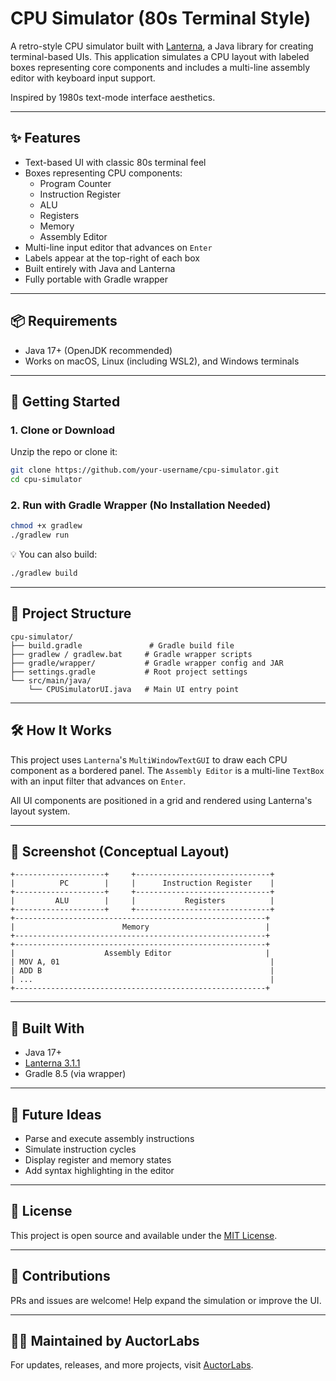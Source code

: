 # CPU Simulator (80s Terminal Style)

A retro-style CPU simulator built with [Lanterna](https://github.com/mabe02/lanterna), a Java library for creating terminal-based UIs. This application simulates a CPU layout with labeled boxes representing core components and includes a multi-line assembly editor with keyboard input support.

Inspired by 1980s text-mode interface aesthetics.

---

## ✨ Features

- Text-based UI with classic 80s terminal feel
- Boxes representing CPU components:
    - Program Counter
    - Instruction Register
    - ALU
    - Registers
    - Memory
    - Assembly Editor
- Multi-line input editor that advances on `Enter`
- Labels appear at the top-right of each box
- Built entirely with Java and Lanterna
- Fully portable with Gradle wrapper

---

## 📦 Requirements

- Java 17+ (OpenJDK recommended)
- Works on macOS, Linux (including WSL2), and Windows terminals

---

## 🚀 Getting Started

### 1. Clone or Download

Unzip the repo or clone it:

```bash
git clone https://github.com/your-username/cpu-simulator.git
cd cpu-simulator
```

### 2. Run with Gradle Wrapper (No Installation Needed)

```bash
chmod +x gradlew
./gradlew run
```

💡 You can also build:

```bash
./gradlew build
```

---

## 🧠 Project Structure

```text
cpu-simulator/
├── build.gradle               # Gradle build file
├── gradlew / gradlew.bat     # Gradle wrapper scripts
├── gradle/wrapper/           # Gradle wrapper config and JAR
├── settings.gradle           # Root project settings
└── src/main/java/
    └── CPUSimulatorUI.java   # Main UI entry point
```

---

## 🛠 How It Works

This project uses `Lanterna`'s `MultiWindowTextGUI` to draw each CPU component as a bordered panel. The `Assembly Editor` is a multi-line `TextBox` with an input filter that advances on `Enter`.

All UI components are positioned in a grid and rendered using Lanterna's layout system.

---

## 📸 Screenshot (Conceptual Layout)

```
+--------------------+     +------------------------------+
|          PC        |     |      Instruction Register    |
+--------------------+     +------------------------------+
|         ALU        |     |           Registers          |
+--------------------+     +------------------------------+
+--------------------------------------------------------+
|                        Memory                          |
+--------------------------------------------------------+
+--------------------------------------------------------+
|                    Assembly Editor                     |
| MOV A, 01                                               |
| ADD B                                                   |
| ...                                                     |
+--------------------------------------------------------+
```

---

## 🧱 Built With

- Java 17+
- [Lanterna 3.1.1](https://github.com/mabe02/lanterna)
- Gradle 8.5 (via wrapper)

---

## 🧩 Future Ideas

- Parse and execute assembly instructions
- Simulate instruction cycles
- Display register and memory states
- Add syntax highlighting in the editor

---

## 📝 License

This project is open source and available under the [MIT License](LICENSE).

---

## 🤝 Contributions

PRs and issues are welcome! Help expand the simulation or improve the UI.

---

## 👨‍🔧 Maintained by AuctorLabs

For updates, releases, and more projects, visit [AuctorLabs](https://auctorlabs.com/).
